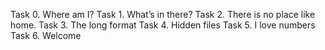 Task 0. Where am I? 
Task 1. What’s in there?
Task 2. There is no place like home.
Task 3. The long format
Task 4. Hidden files
Task 5. I love numbers
Task 6. Welcome
